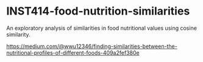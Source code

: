 # INST414-food-nutrition-similarities

An exploratory analysis of similarities in food nutritional values using cosine similarity.

https://medium.com/@wwu12346/finding-similarities-between-the-nutritional-profiles-of-different-foods-409a2fef380e
